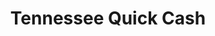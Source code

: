 ---
title: Tennessee Quick Cash
slug: tennessee-quick-cash
updated-on: '2024-05-30T13:44:31.749Z'
created-on: '2024-05-30T13:41:46.671Z'
published-on: '2024-05-30T13:54:32.469Z'
f_city-state-2:
- cms/city/antioch-tn.md
- cms/city/lebanon-tn.md
- cms/city/smyrna-tn.md
- cms/city/hendersonville-tn.md
- cms/city/murfreesboro-tn.md
- cms/city/mount-juliet-tn.md
- cms/city/old-hickory-tn.md
f_locations:
- cms/payday-loan/tennessee-quick-cash-27209.md
- cms/payday-loan/tennessee-quick-cash-27210.md
- cms/payday-loan/tennessee-quick-cash-27211.md
- cms/payday-loan/tennessee-quick-cash-27212.md
- cms/payday-loan/tennessee-quick-cash-27213.md
- cms/payday-loan/tennessee-quick-cash-27214.md
- cms/payday-loan/tennessee-quick-cash-27215.md
- cms/payday-loan/tennessee-quick-cash-27216.md
- cms/payday-loan/tennessee-quick-cash-27217.md
- cms/payday-loan/tennessee-quick-cash-27218.md
- cms/payday-loan/tennessee-quick-cash-27219.md
- cms/payday-loan/tennessee-quick-cash-27220.md
- cms/payday-loan/tennessee-quick-cash-27221.md
- cms/payday-loan/tennessee-quick-cash-27222.md
f_states:
- cms/state/tennessee.md
layout: '[company].html'
tags: company
---